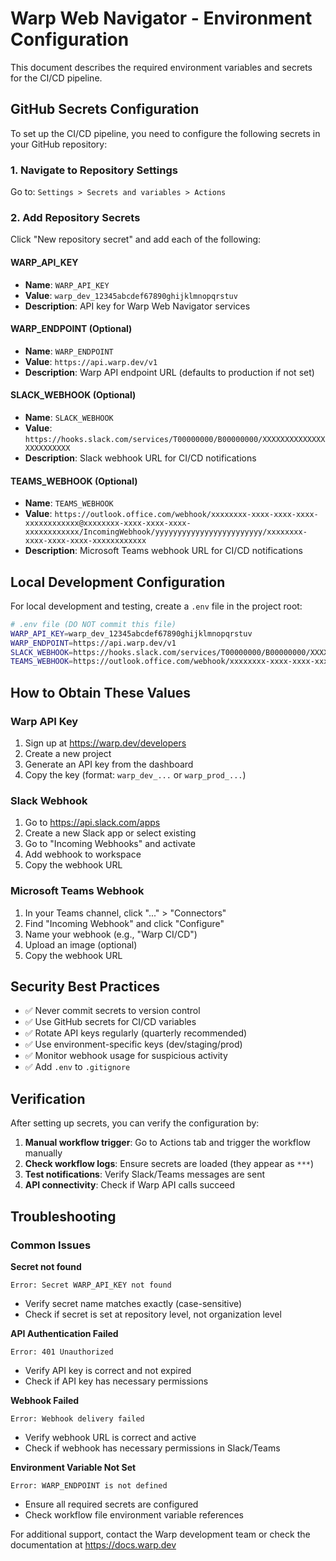 # Warp Web Navigator - Environment Configuration

This document describes the required environment variables and secrets for the CI/CD pipeline.

## GitHub Secrets Configuration

To set up the CI/CD pipeline, you need to configure the following secrets in your GitHub repository:

### 1. Navigate to Repository Settings
Go to: `Settings > Secrets and variables > Actions`

### 2. Add Repository Secrets

Click "New repository secret" and add each of the following:

#### WARP_API_KEY
- **Name**: `WARP_API_KEY`
- **Value**: `warp_dev_12345abcdef67890ghijklmnopqrstuv`
- **Description**: API key for Warp Web Navigator services

#### WARP_ENDPOINT (Optional)
- **Name**: `WARP_ENDPOINT`
- **Value**: `https://api.warp.dev/v1`
- **Description**: Warp API endpoint URL (defaults to production if not set)

#### SLACK_WEBHOOK (Optional)
- **Name**: `SLACK_WEBHOOK`
- **Value**: `https://hooks.slack.com/services/T00000000/B00000000/XXXXXXXXXXXXXXXXXXXXXXXX`
- **Description**: Slack webhook URL for CI/CD notifications

#### TEAMS_WEBHOOK (Optional)
- **Name**: `TEAMS_WEBHOOK`
- **Value**: `https://outlook.office.com/webhook/xxxxxxxx-xxxx-xxxx-xxxx-xxxxxxxxxxxx@xxxxxxxx-xxxx-xxxx-xxxx-xxxxxxxxxxxx/IncomingWebhook/yyyyyyyyyyyyyyyyyyyyyyyy/xxxxxxxx-xxxx-xxxx-xxxx-xxxxxxxxxxxx`
- **Description**: Microsoft Teams webhook URL for CI/CD notifications

## Local Development Configuration

For local development and testing, create a `.env` file in the project root:

```bash
# .env file (DO NOT commit this file)
WARP_API_KEY=warp_dev_12345abcdef67890ghijklmnopqrstuv
WARP_ENDPOINT=https://api.warp.dev/v1
SLACK_WEBHOOK=https://hooks.slack.com/services/T00000000/B00000000/XXXXXXXXXXXXXXXXXXXXXXXX
TEAMS_WEBHOOK=https://outlook.office.com/webhook/xxxxxxxx-xxxx-xxxx-xxxx-xxxxxxxxxxxx@xxxxxxxx-xxxx-xxxx-xxxx-xxxxxxxxxxxx/IncomingWebhook/yyyyyyyyyyyyyyyyyyyyyyyy/xxxxxxxx-xxxx-xxxx-xxxx-xxxxxxxxxxxx
```

## How to Obtain These Values

### Warp API Key
1. Sign up at https://warp.dev/developers
2. Create a new project
3. Generate an API key from the dashboard
4. Copy the key (format: `warp_dev_...` or `warp_prod_...`)

### Slack Webhook
1. Go to https://api.slack.com/apps
2. Create a new Slack app or select existing
3. Go to "Incoming Webhooks" and activate
4. Add webhook to workspace
5. Copy the webhook URL

### Microsoft Teams Webhook
1. In your Teams channel, click "..." > "Connectors"
2. Find "Incoming Webhook" and click "Configure"
3. Name your webhook (e.g., "Warp CI/CD")
4. Upload an image (optional)
5. Copy the webhook URL

## Security Best Practices

- ✅ Never commit secrets to version control
- ✅ Use GitHub secrets for CI/CD variables
- ✅ Rotate API keys regularly (quarterly recommended)
- ✅ Use environment-specific keys (dev/staging/prod)
- ✅ Monitor webhook usage for suspicious activity
- ✅ Add `.env` to `.gitignore`

## Verification

After setting up secrets, you can verify the configuration by:

1. **Manual workflow trigger**: Go to Actions tab and trigger the workflow manually
2. **Check workflow logs**: Ensure secrets are loaded (they appear as `***`)
3. **Test notifications**: Verify Slack/Teams messages are sent
4. **API connectivity**: Check if Warp API calls succeed

## Troubleshooting

### Common Issues

**Secret not found**
```
Error: Secret WARP_API_KEY not found
```
- Verify secret name matches exactly (case-sensitive)
- Check if secret is set at repository level, not organization level

**API Authentication Failed**
```
Error: 401 Unauthorized
```
- Verify API key is correct and not expired
- Check if API key has necessary permissions

**Webhook Failed**
```
Error: Webhook delivery failed
```
- Verify webhook URL is correct and active
- Check if webhook has necessary permissions in Slack/Teams

**Environment Variable Not Set**
```
Error: WARP_ENDPOINT is not defined
```
- Ensure all required secrets are configured
- Check workflow file environment variable references

For additional support, contact the Warp development team or check the documentation at https://docs.warp.dev
